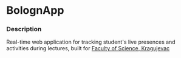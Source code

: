# BolognApp
### Description
Real-time web application for tracking student's live presences and activities during lectures, built for [Faculty of Science, Kragujevac](https://www.pmf.kg.ac.rs/)
